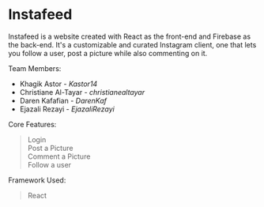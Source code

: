# Instafeed

Instafeed is a website created with React as the front-end and Firebase as the back-end. It's a customizable and curated Instagram client, one that lets you follow a user, post a picture while also commenting on it.

Team Members:
 * Khagik Astor - <i>Kastor14</i><br />
 * Christiane Al-Tayar - <i>christianealtayar</i><br />
 * Daren Kafafian - <i>DarenKaf</i><br />
 * Ejazali Rezayi - <i>EjazaliRezayi</i><br />

Core Features:

>Login<br />
>Post a Picture<br />
>Comment a Picture<br />
>Follow a user<br />

Framework Used:
>React<br />
